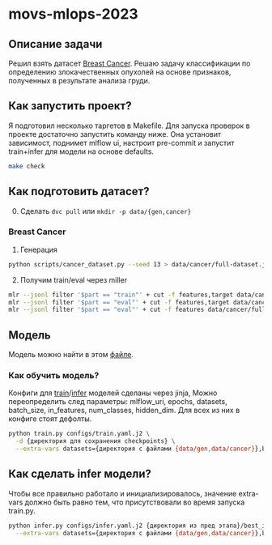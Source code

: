 # movs-mlops-2023

## Описание задачи

Решил взять датасет [Breast Cancer](https://scikit-learn.org/stable/modules/generated/sklearn.datasets.load_breast_cancer.html).
Решаю задачу классификации по определению злокачественных опухолей на основе признаков,
полученных в результате анализа груди.

## Как запустить проект?

Я подготовил несколько таргетов в Makefile. Для запуска проверок в проекте достаточно запустить команду ниже.
Она установит зависимост, поднимет mlflow ui, настроит pre-commit и запустит train+infer для модели на основе defaults.

```bash
make check
```

## Как подготовить датасет?

0. Сделать `dvc pull` или `mkdir -p data/{gen,cancer}`

### Breast Cancer

1. Генерация

```bash
python scripts/cancer_dataset.py --seed 13 > data/cancer/full-dataset.jsonl
```

2. Получим train/eval через miller

```bash
mlr --jsonl filter '$part == "train"' + cut -f features,target data/cancer/full-dataset.jsonl > data/cancer/train.jsonl
mlr --jsonl filter '$part == "eval"' + cut -f features,target data/cancer/full-dataset.jsonl > data/cancer/eval.jsonl
mlr --jsonl filter '$part == "eval"' + cut -f features data/cancer/full-dataset.jsonl > data/cancer/eval-no-target.jsonl
```

## Модель

Модель можно найти в этом [файле](movs_mlops_2023/models/model.py).

### Как обучить модель?

Конфиги для [train](configs/train.yaml.j2)/[infer](configs/infer.yaml.j2) моделей сделаны через jinja,
Можно переопределить след параметры: mlflow_uri, epochs, datasets, batch_size, in_features, num_classes, hidden_dim.
Для всех из них в конфиге стоят дефолты.

```bash
python train.py configs/train.yaml.j2 \
  -d {директория для сохранения checkpoints} \
  --extra-vars datasets={директория с файлами {data/gen,data/cancer}},batch_size={your input},in_features={your input},num_classes={your input}
```

## Как сделать infer модели?

Чтобы все правильно работало и инициализировалось,
значение extra-vars должно быть равно тем, что присутствовали во время запуска train.py.

```bash
python infer.py configs/infer.yaml.j2 {директория из пред этапа}/best_iteration/model.safetensors \
  --extra-vars datasets={директория с файлами {data/gen,data/cancer}},batch_size={your input},in_features={your input},num_classes={your input}
```
